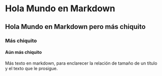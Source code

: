 # Hola Mundo en Markdown
## Hola Mundo en Markdown pero más chiquito
### Más chiquito
#### Aún más chiquito



Más texto en markdown, para enclarecer la relación de tamaño de un título y el texto que le prosigue.
